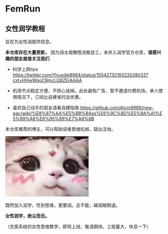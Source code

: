 # FemRun
## 女性润学教程
旨在为女性润提供信息。

**本仓库存在大量更新，** 因为润太祖懒惰消极怠工，未并入润学官方仓库，**请感兴趣的朋友直接关注我们**

- 科学上网tips
https://twitter.com/Yirusdie8964/status/1554273219322028033?cxt=HHwWgoC9mcLQ8ZErAAAA

- 机场节点稳定方便，不担心挂掉。此处避免广告，暂不邀请付费机场。单人使用情况下，订阅比自建省时且优惠。

- 喜欢自己动手的朋友请看自建指南
https://github.com/Alvin9999/new-pac/wiki/%E8%87%AA%E5%BB%BAss%E6%9C%8D%E5%8A%A1%E5%99%A8%E6%95%99%E7%A8%8B

本仓库推荐的博主，可以帮助读者思维松绑，跳出洼地。

![](https://github.com/FemRun/cat/blob/main/download.jpg)

既然加入润学，性别思维，更要润。总不能，越润越倒退。

**女性润学，绝尘而去。**

（完善系统的女性思维教学，即将上线，敬请期待。工程量大，休息一下）

